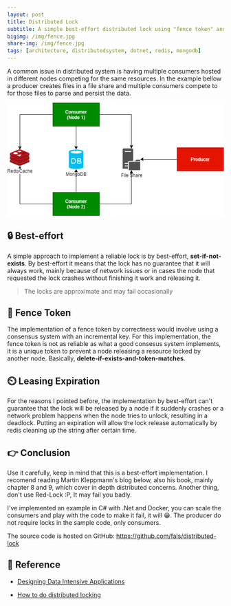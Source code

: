 ```yaml
---
layout: post
title: Distributed Lock
subtitle: A simple best-effort distributed lock using "fence token" and leasing expiration
bigimg: /img/fence.jpg
share-img: /img/fence.jpg
tags: [architecture, distributedsystem, dotnet, redis, mongodb]
---
```


A common issue in distributed system is having multiple consumers hosted in different nodes competing for the same resources. In the example bellow a producer creates files in a file share and multiple consumers compete to for those files to parse and persist the data.

![](/img/distributed-lock-redis.svg.png)

## 🔒 Best-effort

A simple approach to implement a reliable lock is by best-effort, **set-if-not-exists**. By best-effort it means that the lock has no guarantee that it will always work, mainly because of network issues or in cases the node that requested the lock crashes without finishing it work and releasing it.

>The locks are approximate and may fail occasionally

## 🔑 Fence Token

The implementation of a fence token by correctness would involve using a consensus system with an incremental key. For this implementation, the fence token is not as reliable as what a good consesus system implements, it is a unique token to prevent a node releasing a resource locked by another node. Basically, **delete-if-exists-and-token-matches**.

## ⏲️ Leasing Expiration

For the reasons I pointed before, the implementation by best-effort can't guarantee that the lock will be released by a node if it suddenly crashes or a network problem happens when the node tries to unlock, resulting in a deadlock. Putting an expiration will allow the lock release automatically by redis cleaning up the string after certain time.

## 👉 Conclusion

Use it carefully, keep in mind that this is a best-effort implementation. I recomend reading Martin Kleppmann's blog below, also his book, mainly chapter 8 and 9, which cover in depth distributed concerns. Another thing, don't use Red-Lock :P, It may fail you badly.

I've implemented an example in C# with .Net and Docker, you can scale the consumers and play with the code to make it fail, it will 😁. The producer do not require locks in the sample code, only consumers.

The source code is hosted on GitHub: <a href="https://github.com/fals/distributed-lock" target="_blank">https://github.com/fals/distributed-lock</a>

## 📖 Reference

* <a href="https://www.amazon.com/Designing-Data-Intensive-Applications-Reliable-Maintainable/dp/1449373321/ref=sr_1_1?ie=UTF8&qid=1537824366&sr=8-1&keywords=designing+data-intensive+applications" target="_blank">Designing Data Intensive Applications</a>

* <a href="http://martin.kleppmann.com/2016/02/08/how-to-do-distributed-locking.html" target="_blank">How to do distributed locking
</a>